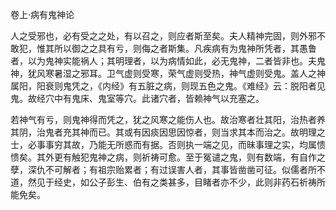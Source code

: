 卷上·病有鬼神论

人之受邪也，必有受之之处，有以召之，则应者斯至矣。夫人精神完固，则外邪不敢犯，惟其所以御之之具有亏，则侮之者斯集。凡疾病有为鬼神所凭者，其愚鲁者，以为鬼神实能祸人；其明理者，以为病情如此，必无鬼神，二者皆非也。夫鬼神，犹风寒暑湿之邪耳。卫气虚则受寒，荣气虚则受热，神气虚则受鬼。盖人之神属阳，阳衰则鬼凭之，《内经》有五脏之病，则现五色之鬼。《难经》云：脱阳者见鬼。故经穴中有鬼床、鬼室等穴。此诸穴者，皆赖神气以充塞之。

若神气有亏，则鬼神得而凭之，犹之风寒之能伤人也。故治寒者壮其阳，治热者养其阴，治鬼者充其神而已。其或有因痰因思因惊者，则当求其本而治之。故明理之士，必事事穷其故，乃能无所惑而有据。否则执一端之见，而昧事理之实，均属愦愦矣。其外更有触犯鬼神之病，则祈祷可愈。至于冤谴之鬼，则有数端，有自作之孽，深仇不可解者；有祖宗贻累者；有过误害人者，其事皆凿凿可征。似儒者所不道，然见于经史，如公子彭生、伯有之类甚多，目睹者亦不少，此则非药石祈祷所能免矣。

